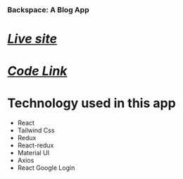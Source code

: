 ### Backspace: A Blog App

# ***[Live site](https://backspace-4a1c0.web.app)***
# ***[Code Link](https://github.com/jihan212/blog-app)***

# Technology used in this app 
* React
* Tailwind Css
* Redux
* React-redux 
* Material UI 
* Axios 
* React Google Login 
